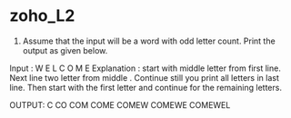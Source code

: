 # zoho_L2

1. Assume that the input will be a word with odd letter count. Print the output as given below.
    
Input : W E L C O M E
Explanation : start with middle letter from first line. Next line two letter from middle . Continue still you print all letters in last line. Then start with the first letter and continue for the remaining letters. 
  
OUTPUT:
      C
     CO
    COM
   COME
  COMEW
 COMEWE
COMEWEL
